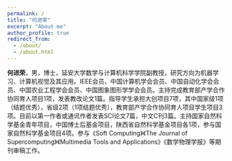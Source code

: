 ```yaml
---
permalink: /
title: "何进荣"
excerpt: "About me"
author_profile: true
redirect_from: 
  - /about/
  - /about.html
---
```


  **何进荣**，男，博士，延安大学数学与计算机科学学院副教授，研究方向为机器学习、计算机视觉及其应用。IEEE会员、中国计算机学会会员、中国自动化学会会员、中国农业工程学会会员、中国图象图形学学会会员。主持完成教育部产学合作协同育人项目1项，发表教改论文1篇。指导学生承担大创项目7项，其中国家级1项（结题优秀），省级2项（1项结题优秀），教育部产学合作协同育人项目学生项目3项。目前以第一作者或通讯作者发表SCI论文7篇，中文C刊3篇。主持国家自然科学基金青年项目，中国博士后基金项目，陕西省自然科学基金项目各1项，参与国家自然科学基金项目4项。参与《Soft Computing》《The Journal of Supercomputing》《Multimedia Tools and Applications》《数学物理学报》等期刊审稿工作。

